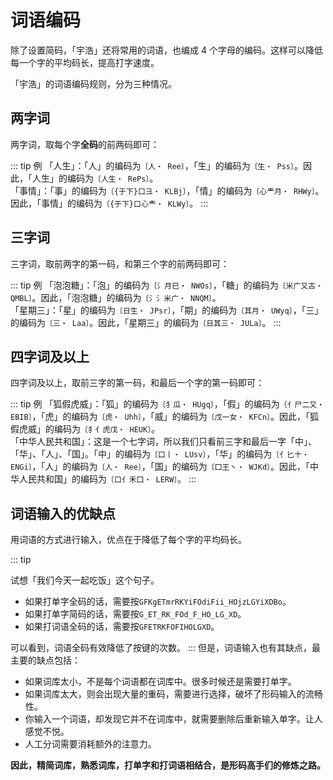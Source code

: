 # 词语编码

除了设置简码，「宇浩」还将常用的词语，也编成 4 个字母的编码。这样可以降低每一个字的平均码长，提高打字速度。

「宇浩」的词语编码规则，分为三种情况。

## 两字词

两字词，取每个字**全码**的前两码即可：

::: tip 例
「人生」：「人」的编码为`〔人・ Ree〕`，「生」的编码为`〔生・ Pss〕`。因此，「人生」的编码为`〔人生・ RePs〕`。  
「事情」：「事」的编码为`〔{于下}口彐・ KLBj〕`，「情」的编码为`〔心龶月・ RHWy〕`。因此，「事情」的编码为`〔{于下}口心龶・ KLWy〕`。
:::

## 三字词

三字词，取前两字的第一码，和第三个字的前两码即可：

::: tip 例
「泡泡糖」：「泡」的编码为`〔氵月巳・ NWOs〕`，「糖」的编码为`〔米广又古・ QMBL〕`。因此，「泡泡糖」的编码为`〔氵氵米广・ NNQM〕`。  
「星期三」：「星」的编码为`〔日生・ JPsr〕`，「期」的编码为`〔其月・ UWyq〕`，「三」的编码为`〔三・ Laa〕`。因此，「星期三」的编码为`〔日其三・ JULa〕`。
:::

## 四字词及以上

四字词及以上，取前三字的第一码，和最后一个字的第一码即可：

::: tip 例
「狐假虎威」：「狐」的编码为`〔犭瓜・ HUgq〕`，「假」的编码为`〔亻尸二又・ EBIB〕`，「虎」的编码为`〔虎・ Uhh〕`，「威」的编码为`〔戊一女・ KFCn〕`。因此，「狐假虎威」的编码为`〔犭亻虎戊・ HEUK〕`。  
「中华人民共和国」：这是一个七字词，所以我们只看前三字和最后一字「中」、「华」、「人」、「国」。「中」的编码为`〔口丨・ LUsv〕`，「华」的编码为`〔亻匕十・ ENGi〕`，「人」的编码为`〔人・ Ree〕`，「国」的编码为`〔囗王丶・ WJKd〕`。因此，「中华人民共和国」的编码为`〔口亻禾囗・ LERW〕`。
:::

## 词语输入的优缺点

用词语的方式进行输入，优点在于降低了每个字的平均码长。

::: tip

试想「我们今天一起吃饭」这个句子。

- 如果打单字全码的话，需要按`GFKgETmrRKYiFOdiFii_HOjzLGYiXDBo`。
- 如果打单字简码的话，需要按`G_ET_RK_FOd_F_HO_LG_XD`。
- 如果打词语全码的话，需要按`GFETRKFOFIHOLGXD`。

可以看到，词语全码有效降低了按键的次数。
:::
但是，词语输入也有其缺点，最主要的缺点包括：

- 如果词库太小，不是每个词语都在词库中。很多时候还是需要打单字。
- 如果词库太大，则会出现大量的重码，需要进行选择，破坏了形码输入的流畅性。
- 你输入一个词语，却发现它并不在词库中，就需要删除后重新输入单字。让人感觉不悦。
- 人工分词需要消耗额外的注意力。

**因此，精简词库，熟悉词库，打单字和打词语相结合，是形码高手们的修炼之路。**
